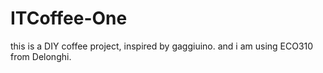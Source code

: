 # ITCoffee-One
this is a DIY coffee project, inspired by gaggiuino.  and i am using ECO310 from Delonghi.

